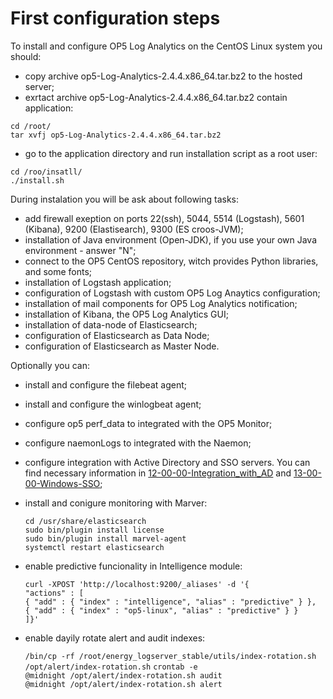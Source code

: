 First configuration steps
=========================
To install and configure OP5 Log Analytics on the CentOS Linux system you should:
- copy archive op5-Log-Analytics-2.4.4.x86_64.tar.bz2 to the hosted server;
- exrtact archive op5-Log-Analytics-2.4.4.x86_64.tar.bz2 contain application:

`cd /root/`\
`tar xvfj op5-Log-Analytics-2.4.4.x86_64.tar.bz2`

- go to the application directory and run installation script as a root user:

`cd /roo/insatll/`\
`./install.sh`

During instalation you will be ask about following tasks:
- add firewall exeption on ports 22(ssh), 5044, 5514 (Logstash), 5601 (Kibana), 9200 (Elastisearch), 9300 (ES croos-JVM);
- installation of Java environment (Open-JDK), if you use your own Java environment - answer "N";
- connect to the OP5 CentOS repository, witch provides Python libraries, and some fonts;
- installation of Logstash application;
- configuration of Logstash with custom OP5 Log Anaytics configuration;
- installation of mail components for OP5 Log Analytics notification;
- installation of Kibana, the OP5 Log Analytics GUI;
- installation of data-node of Elasticsearch;
- configuration of Elasticsearch as Data Node;
- configuration of Elasticsearch as Master Node.

Optionally you can:
- install and configure the filebeat agent;
- install and configure the winlogbeat agent;
- configure op5 perf_data to integrated with the OP5 Monitor;
- configure naemonLogs to integrated with the Naemon;
- configure integration with Active Directory and SSO servers. You can find necessary information in [12-00-00-Integration_with_AD](/./12-00-00-Integration_with_AD/12-00-00-Integration_with_AD.md) and [13-00-00-Windows-SSO](/./13-00-00-Windows-SSO/13-00-00-Windows-SSO.md);
- install and conigure monitoring with Marver:

	`cd /usr/share/elasticsearch`\
	`sudo bin/plugin install license`\
	`sudo bin/plugin install marvel-agent`\
	`systemctl restart elasticsearch`

- enable predictive funcionality in Intelligence module:

	`curl -XPOST 'http://localhost:9200/_aliases' -d '{`\
     		`"actions" : [`\
         	`{ "add" : { "index" : "intelligence", "alias" : "predictive" } },`\
        	 `{ "add" : { "index" : "op5-linux", "alias" : "predictive" } }`\
     		`]}'`
- enable dayily rotate alert and audit indexes:

	`/bin/cp -rf /root/energy_logserver_stable/utils/index-rotation.sh /opt/alert/index-rotation.sh`
	`crontab -e`\
	`@midnight /opt/alert/index-rotation.sh audit`\
	`@midnight /opt/alert/index-rotation.sh alert`
